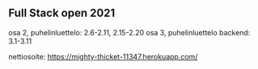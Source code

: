 ## Full Stack open 2021
osa 2, puhelinluettelo: 2.6-2.11, 2.15-2.20
osa 3, puhelinluettelo backend: 3.1-3.11

nettiosoite: https://mighty-thicket-11347.herokuapp.com/